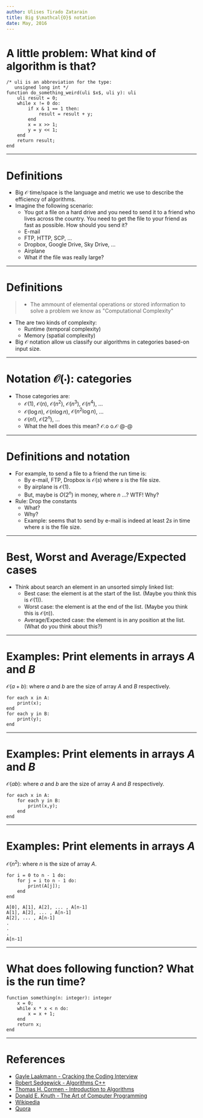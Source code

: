 ```yaml
---
author: Ulises Tirado Zatarain
title: Big $\mathcal{O}$ notation
date: May, 2016
---
```


# A little problem: What kind of algorithm is that?

```algorithm
/* uli is an abbreviation for the type:
   unsigned long int */
function do_something_weird(uli $x$, uli y): uli
    uli result = 0;
    while x != 0 do:
        if x & 1 == 1 then:
            result = result + y;
        end
        x = x >> 1;
        y = y << 1;
    end
    return result;
end
```

---

# Definitions
- Big $\mathcal{O}$ time/space is the language and metric we use to describe the efficiency of algorithms.
- Imagine the following scenario:
  - You got a file on a hard drive and you need to send it to a friend who lives across the country. You need to get the file to your friend as fast as possible. How should you send it?
  - E-mail
  - FTP, HTTP, SCP, ...
  - Dropbox, Google Drive, Sky Drive, ...
  - Airplane
  - What if the file was really large?

---

# Definitions
> - The ammount of elemental operations or stored information to solve a problem we know as "Computational Complexity"
- The are two kinds of complexity:
  - Runtime (temporal complexity)
  - Memory (spatial complexity)
 - Big $\mathcal{O}$ notation allow us classify our algorithms in categories based-on input size.

---

# Notation $\mathcal{O}\left(\cdot\right)$: categories
- Those categories are:
  - $\mathcal{O}\left(1\right)$, $\mathcal{O}\left(n\right)$, $\mathcal{O}\left(n^2\right)$, $\mathcal{O}\left(n^3\right)$, $\mathcal{O}\left(n^4\right)$, ...
  - $\mathcal{O}\left(\log n\right)$, $\mathcal{O}\left(n\log n\right)$, $\mathcal{O}\left(n^2\log n\right)$, ...
  - $\mathcal{O}\left(n!\right)$, $\mathcal{O}\left(2^n\right)$, ... 
  - What the hell does this mean? $\mathcal{O}$.o o.$\mathcal{O}$ @-@

---

# Definitions and notation

- For example, to send a file to a friend the run time is:
  - By e-mail, FTP, Dropbox is $\mathcal{O}\left(s\right)$ where $s$ is the file size.
  - By airplane is $\mathcal{O}\left(1\right)$.
  - But, maybe is $O\left(2^{n}\right)$ in money, where $n$ ...? WTF! Why?
- Rule: Drop the constants
  - What?
  - Why?
  - Example: seems that to send by e-mail is indeed at least $2s$ in time where $s$ is the file size.

---

# Best, Worst and Average/Expected cases

- Think about search an element in an unsorted simply linked list:
  - Best case: the element is at the start of the list. (Maybe you think this is $\mathcal{O}\left(1\right)$).
  - Worst case: the element is at the end of the list. (Maybe you think this is $\mathcal{O}\left(n\right)$).
  - Average/Expected case: the element is in any position at the list. (What do you think about this?)

---

# Examples: Print elements in arrays $A$ and $B$

$\mathcal{O}\left(a+b\right)$: where $a$ and $b$ are the size of array $A$ and $B$ respectively.
```algorithm
for each x in A:
	print(x);
end
for each y in B:
	print(y);
end
```

---

# Examples: Print elements in arrays $A$ and $B$

$\mathcal{O}\left(ab\right)$: where $a$ and $b$ are the size of array $A$ and $B$ respectively.
```algorithm
for each x in A:
	for each y in B:
        print(x,y);
	end
end
```

---

# Examples: Print elements in arrays $A$

$\mathcal{O}\left(n^2\right)$: where $n$ is the size of array $A$.
```algorithm
for i = 0 to n - 1 do:
	for j = i to n - 1 do:
        print(A[j]);
	end
end

A[0], A[1], A[2], ... , A[n-1]
A[1], A[2], ... , A[n-1]
A[2], ... , A[n-1]
.
.
.
A[n-1]
```

---

# What does following function? What is the run time?

```algorithm
function something(n: integer): integer
    x = 0;
    while x * x < n do:
        x = x + 1;
    end
    return x;
end
```

---

# References

- [Gayle Laakmann - Cracking the Coding Interview](http://#)
- [Robert Sedgewick - Algorithms C++](http://#)
- [Thomas H. Cormen - Introduction to Algorithms](http://#)
- [Donald E. Knuth - The Art of Computer Programming](http://#)
- [Wikipedia](https://en.wikipedia.org/wiki/Computational_complexity_theory)
- [Quora](https://www.quora.com)

  

